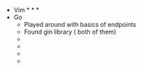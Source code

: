 * Vim
    *
    *
    *
* Go
    * Played around with basics of endpoints
    * Found gin library ( both of them)
    * 
    * 
    * 
    * 
